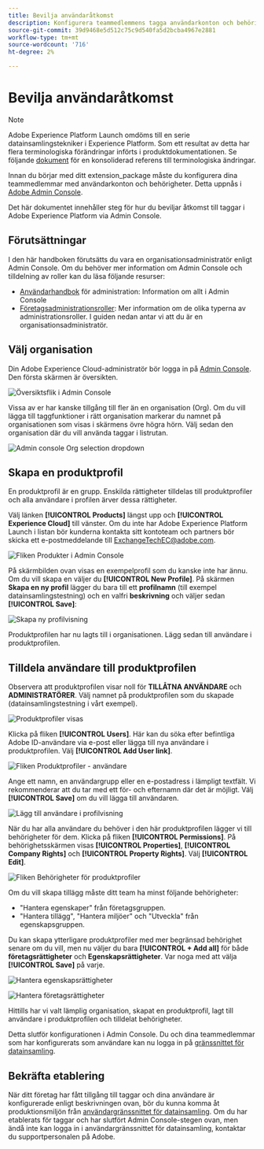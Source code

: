 ```yaml
---
title: Bevilja användaråtkomst
description: Konfigurera teammedlemmens tagga användarkonton och behörigheter i Adobe Experience Platform.
source-git-commit: 39d9468e5d512c75c9d540fa5d2bcba4967e2881
workflow-type: tm+mt
source-wordcount: '716'
ht-degree: 2%

---
```


# Bevilja användaråtkomst

>[!NOTE]
>
>Adobe Experience Platform Launch omdöms till en serie datainsamlingstekniker i Experience Platform. Som ett resultat av detta har flera terminologiska förändringar införts i produktdokumentationen. Se följande [dokument](../../term-updates.md) för en konsoliderad referens till terminologiska ändringar.

Innan du börjar med ditt extension_package måste du konfigurera dina teammedlemmar med användarkonton och behörigheter.  Detta uppnås i [Adobe Admin Console](https://adminconsole.adobe.com/).

Det här dokumentet innehåller steg för hur du beviljar åtkomst till taggar i Adobe Experience Platform via Admin Console.

## Förutsättningar

I den här handboken förutsätts du vara en organisationsadministratör enligt Admin Console. Om du behöver mer information om Admin Console och tilldelning av roller kan du läsa följande resurser:

* [Användarhandbok](https://helpx.adobe.com/enterprise/administering/user-guide.html?topic=/enterprise/administering/morehelp/introduction.ug.js) för administration: Information om allt i Admin Console
* [Företagsadministrationsroller](https://helpx.adobe.com/au/enterprise/using/admin-roles.html): Mer information om de olika typerna av administrationsroller. I guiden nedan antar vi att du är en organisationsadministratör.

## Välj organisation

Din Adobe Experience Cloud-administratör bör logga in på [Admin Console](https://adminconsole.adobe.com/). Den första skärmen är översikten.

![Översiktsflik i Admin Console](../images/getting-started/admin-console-overview.png)

Vissa av er har kanske tillgång till fler än en organisation (Org). Om du vill lägga till taggfunktioner i rätt organisation markerar du namnet på organisationen som visas i skärmens övre högra hörn. Välj sedan den organisation där du vill använda taggar i listrutan.

![Admin console Org selection dropdown](../images/getting-started/admin-console-choose-org.png)

## Skapa en produktprofil

En produktprofil är en grupp. Enskilda rättigheter tilldelas till produktprofiler och alla användare i profilen ärver dessa rättigheter.

Välj länken **[!UICONTROL Products]** längst upp och **[!UICONTROL Experience Cloud]** till vänster. Om du inte har Adobe Experience Platform Launch i listan bör kunderna kontakta sitt kontoteam och partners bör skicka ett e-postmeddelande till <ExchangeTechEC@adobe.com>.

![Fliken Produkter i Admin Console](../images/getting-started/admin-console-products-launch.png)

På skärmbilden ovan visas en exempelprofil som du kanske inte har ännu. Om du vill skapa en väljer du **[!UICONTROL New Profile]**. På skärmen **Skapa en ny profil** lägger du bara till ett **profilnamn** (till exempel datainsamlingstestning) och en valfri **beskrivning** och väljer sedan **[!UICONTROL Save]**:

![Skapa ny profilvisning](../images/getting-started/admin-console-create-a-new-profile.png)

Produktprofilen har nu lagts till i organisationen. Lägg sedan till användare i produktprofilen.

## Tilldela användare till produktprofilen

Observera att produktprofilen visar noll för **TILLÅTNA ANVÄNDARE** och **ADMINISTRATÖRER**. Välj namnet på produktprofilen som du skapade (datainsamlingstestning i vårt exempel).

![Produktprofiler visas](../images/getting-started/admin-console-profiles-add-user.png)

Klicka på fliken **[!UICONTROL Users]**.  Här kan du söka efter befintliga Adobe ID-användare via e-post eller lägga till nya användare i produktprofilen. Välj **[!UICONTROL Add User link]**.

![Fliken Produktprofiler - användare](../images/getting-started/admin-console-add-launch-user.png)

Ange ett namn, en användargrupp eller en e-postadress i lämpligt textfält. Vi rekommenderar att du tar med ett för- och efternamn där det är möjligt. Välj **[!UICONTROL Save]** om du vill lägga till användaren.

![Lägg till användare i profilvisning](../images/getting-started/admin-console-add-user.png)

När du har alla användare du behöver i den här produktprofilen lägger vi till behörigheter för dem. Klicka på fliken **[!UICONTROL Permissions]**.  På behörighetsskärmen visas **[!UICONTROL Properties]**, **[!UICONTROL Company Rights]** och **[!UICONTROL Property Rights]**. Välj **[!UICONTROL Edit]**.

![Fliken Behörigheter för produktprofiler](../images/getting-started/admin-console-profile-permissions.png)

Om du vill skapa tillägg måste ditt team ha minst följande behörigheter:

* &quot;Hantera egenskaper&quot; från företagsgruppen.
* &quot;Hantera tillägg&quot;, &quot;Hantera miljöer&quot; och &quot;Utveckla&quot; från egenskapsgruppen.

Du kan skapa ytterligare produktprofiler med mer begränsad behörighet senare om du vill, men nu väljer du bara **[!UICONTROL + Add all]** för både **företagsrättigheter** och **Egenskapsrättigheter**. Var noga med att välja **[!UICONTROL Save]** på varje.

![Hantera egenskapsrättigheter](../images/getting-started/admin-console-add-all-property-rights.png)

![Hantera företagsrättigheter](../images/getting-started/admin-console-add-all-company-rights.png)

Hittills har vi valt lämplig organisation, skapat en produktprofil, lagt till användare i produktprofilen och tilldelat behörigheter.

Detta slutför konfigurationen i Admin Console. Du och dina teammedlemmar som har konfigurerats som användare kan nu logga in på [gränssnittet för datainsamling](https://launch.adobe.com/).

## Bekräfta etablering

När ditt företag har fått tillgång till taggar och dina användare är konfigurerade enligt beskrivningen ovan, bör du kunna komma åt produktionsmiljön från [användargränssnittet för datainsamling](https://launch.adobe.com/). Om du har etablerats för taggar och har slutfört Admin Console-stegen ovan, men ändå inte kan logga in i användargränssnittet för datainsamling, kontaktar du supportpersonalen på Adobe.
